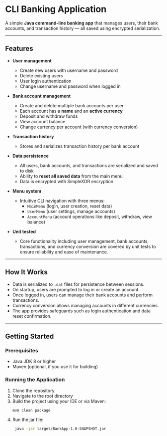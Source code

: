 # CLI Banking Application

A simple **Java command-line banking app** that manages users, their bank accounts, and transaction history — all saved using encrypted serialization.

---

## Features

- **User management**
    - Create new users with username and password
    - Delete existing users
    - User login authentication
    - Change username and password when logged in

- **Bank account management**
    - Create and delete multiple bank accounts per user
    - Each account has a **name** and an **active currency**
    - Deposit and withdraw funds
    - View account balance
    - Change currency per account (with currency conversion)

- **Transaction history**
    - Stores and serializes transaction history per bank account

- **Data persistence**
    - All users, bank accounts, and transactions are serialized and saved to disk
    - Ability to **reset all saved data** from the main menu
    - Data is encrypted with SimpleXOR encryption

- **Menu system**
    - Intuitive CLI navigation with three menus:
        - `MainMenu` (login, user creation, reset data)
        - `UserMenu` (user settings, manage accounts)
        - `AccountMenu` (account operations like deposit, withdraw, view balance)

- **Unit tested**
    - Core functionality including user management, bank accounts, transactions, and currency conversion are covered by unit tests to ensure reliability and ease of maintenance.

---

## How It Works

- Data is serialized to `.dat` files for persistence between sessions.
- On startup, users are prompted to log in or create an account.
- Once logged in, users can manage their bank accounts and perform transactions.
- Currency conversion allows managing accounts in different currencies.
- The app provides safeguards such as login authentication and data reset confirmation.

---

## Getting Started

### Prerequisites

- Java JDK 8 or higher
- Maven (optional, if you use it for building)

### Running the Application

1. Clone the repository
2. Navigate to the root directory
3. Build the project using your IDE or via Maven:
   ```bash
   mvn clean package
4. Run the jar file:
   ```bash
    java -jar target/BankApp-1.0-SNAPSHOT.jar    